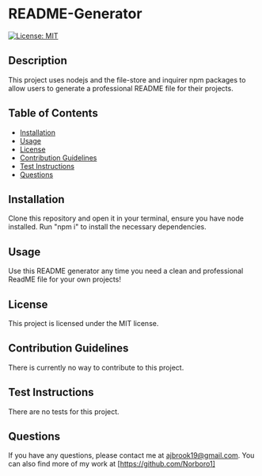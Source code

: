 # README-Generator
  [![License: MIT](https://img.shields.io/badge/License-MIT-yellow.svg)](https://opensource.org/licenses/MIT)
  
  ## Description
  This project uses nodejs and the file-store and inquirer npm packages to allow users to generate a professional README file for their projects.
  
  ## Table of Contents
  * [Installation](#installation)
  * [Usage](#usage)
  * [License](#license)
  * [Contribution Guidelines](#contribution-guidelines)
  * [Test Instructions](#test-instructions)
  * [Questions](#questions)

  ## Installation
  Clone this repository and open it in your terminal, ensure you have node installed. Run "npm i" to install the necessary dependencies.

  ## Usage
  Use this README generator any time you need a clean and professional ReadME file for your own projects!

  ## License
  This project is licensed under the MIT license.

  ## Contribution Guidelines
  There is currently no way to contribute to this project.

  ## Test Instructions
  There are no tests for this project.

  ## Questions
  If you have any questions, please contact me at ajbrook19@gmail.com. You can also find more of my work at [https://github.com/Norboro1]
  